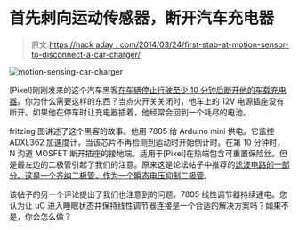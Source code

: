 # 首先刺向运动传感器，断开汽车充电器

> 原文:[https://hack aday . com/2014/03/24/first-stab-at-motion-sensor-to-disconnect-a-car-charger/](https://hackaday.com/2014/03/24/first-stab-at-motion-sensor-to-disconnect-a-car-charger/)

![motion-sensing-car-charger](../Images/fb5538efbe9a36a7d89786b599c952ac.png)

[Pixel]刚刚发来的这个汽车黑客[在车辆停止行驶至少 10 分钟后断开他的车载充电器](http://www.knackes.com/blog/index.php/2014/03/arduino-adxl362-motion-activated-12v-switch-en-anglais/)。你为什么需要这样的东西？当点火开关关闭时，他车上的 12V 电源插座没有断开。如果他在停车时让充电器插着，他经常会回到一个耗尽的电池。

fritzing 图讲述了这个黑客的故事。他用 7805 给 Arduino mini 供电。它监控 ADXL362 加速度计，当该芯片不再检测到运动时开始倒计时。在第 10 分钟时，N 沟道 MOSFET 断开插座的接地端。适用于[Pixel]在热端包含可重置保险丝。但是最左边的二极管引起了我们的注意。原来这是论坛帖子中推荐的[滤波电路的一部分。这是一个齐纳二极管，作为](https://forum.sparkfun.com/viewtopic.php?f=42&t=37801)[一个瞬态电压抑制二极管](http://en.wikipedia.org/wiki/Transient-voltage-suppression_diode)。

该帖子的另一个评论提出了我们也注意到的问题。7805 线性调节器持续通电。您认为让 uC 进入睡眠状态并保持线性调节器连接是一个合适的解决方案吗？如果不是，你会怎么做？